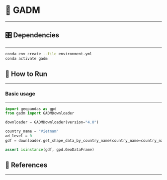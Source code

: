 # 📝 GADM  #
***

## 🎛  Dependencies ##
***

```bash
conda env create --file environment.yml
conda activate gadm
```

## :running: How to Run ##
***

### Basic usage ###
***


```python
import geopandas as gpd
from gadm import GADMDownloader

downloader = GADMDownloader(version="4.0")

country_name = "Vietnam"
ad_level = 0
gdf = downloader.get_shape_data_by_country_name(country_name=country_name, ad_level=ad_level)

assert isinstance(gdf, gpd.GeoDataFrame)
```

## :gem: References ##
***
